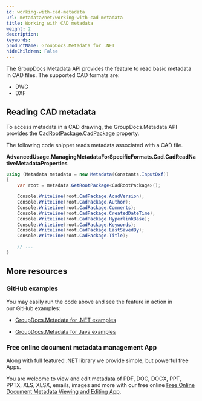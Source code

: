 ```yaml
---
id: working-with-cad-metadata
url: metadata/net/working-with-cad-metadata
title: Working with CAD metadata
weight: 2
description: 
keywords: 
productName: GroupDocs.Metadata for .NET
hideChildren: False
---
```

The GroupDocs Metadata API provides the feature to read basic metadata in CAD files. The supported CAD formats are:

*   DWG
*   DXF

## Reading CAD metadata

To access metadata in a CAD drawing, the GroupDocs.Metadata API provides the [CadRootPackage.CadPackage](https://apireference.groupdocs.com/net/metadata/groupdocs.metadata.formats.cad/cadrootpackage/properties/cadpackage) property.

The following code snippet reads metadata associated with a CAD file.

**AdvancedUsage.ManagingMetadataForSpecificFormats.Cad.CadReadNativeMetadataProperties**

```csharp
using (Metadata metadata = new Metadata(Constants.InputDxf))
{
	var root = metadata.GetRootPackage<CadRootPackage>();

	Console.WriteLine(root.CadPackage.AcadVersion);
	Console.WriteLine(root.CadPackage.Author);
	Console.WriteLine(root.CadPackage.Comments);
	Console.WriteLine(root.CadPackage.CreatedDateTime);
	Console.WriteLine(root.CadPackage.HyperlinkBase);
	Console.WriteLine(root.CadPackage.Keywords);
	Console.WriteLine(root.CadPackage.LastSavedBy);
	Console.WriteLine(root.CadPackage.Title);

	// ...
}
```

## More resources

### GitHub examples

You may easily run the code above and see the feature in action in our GitHub examples:

*   [GroupDocs.Metadata for .NET examples](https://github.com/groupdocs-metadata/GroupDocs.Metadata-for-.NET)
    
*   [GroupDocs.Metadata for Java examples](https://github.com/groupdocs-metadata/GroupDocs.Metadata-for-Java)
    

### Free online document metadata management App

Along with full featured .NET library we provide simple, but powerful free Apps.

You are welcome to view and edit metadata of PDF, DOC, DOCX, PPT, PPTX, XLS, XLSX, emails, images and more with our free online [Free Online Document Metadata Viewing and Editing App](https://products.groupdocs.app/metadata).
